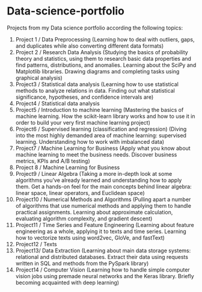 # Data-science-portfolio
Projects from my Data science portfolio according the following topics:

1. Project 1 / Data Preprocessing
(Learning how to deal with outliers, gaps, and duplicates while also converting different data formats)
2. Project 2 / Research Data Analysis
(Studying the basics of probability theory and statistics, using them to research basic data properties and find patterns, distributions, and anomalies. Learning about the SciPy and Matplotlib libraries. Drawing diagrams and completing tasks using graphical analysis)
3. Project3 / Statistical data analysis
(Learning how to use statistical methods to analyze relations in data. Finding out what statistical significance, hypotheses, and confidence intervals are)
4. Project4 / Statistical data analysis
5. Project5 / Introduction to machine learning
(Mastering the basics of machine learning. How the scikit-learn library works and how to use it in order to build your very first machine learning project)
6. Project6 / Supervised learning (classification and regression)
(Diving into the most highly demanded area of machine learning: supervised learning. Understanding how to work with imbalanced data)
7. Project7 / Machine Learning for Business
(Apply what you know about machine learning to meet the business needs. Discover business metrics, KPIs and A/B testing)
8. Project 8 / Machine Learning for Business
9. Project9 / Linear Algebra
(Taking a more in-depth look at some algorithms you’ve already learned and understanding how to apply them. Get a hands-on feel for the main concepts behind linear algebra: linear space, linear operators, and Euclidean space)
10. Project10 / Numerical Methods and Algorithms
(Pulling apart a number of algorithms that use numerical methods and applying them to handle practical assignments. Learning about approximate calculation, evaluating algorithm complexity, and gradient descent)
11. Project11 / Time Series and Feature Engineering
(Learning about feature engineering as a whole, applying it to texts and time series. Learning how to vectorize texts using word2vec, GloVe, and fastText)
12. Project12 / Texts
13. Project13/ Data Extraction 
(Learning about main data storage systems: relational and distributed databases. Extract their data using requests written in SQL and methods from the PySpark library)
14. Project14 / Computer Vision
(Learning how to handle simple computer vision jobs using premade neural networks and the Keras library. Briefly becoming acquainted with deep learning)
